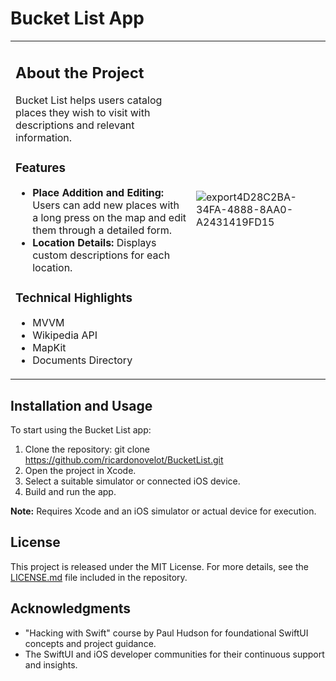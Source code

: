 # Bucket List App

<table>
<tr>
<td>

## About the Project

Bucket List helps users catalog places they wish to visit with descriptions and relevant information.

### Features

- **Place Addition and Editing:** Users can add new places with a long press on the map and edit them through a detailed form.
- **Location Details:** Displays custom descriptions for each location.

### Technical Highlights

- MVVM
- Wikipedia API
- MapKit
- Documents Directory

</td>
<td>

![export4D28C2BA-34FA-4888-8AA0-A2431419FD15](https://github.com/ricardonovelot/BucketList/assets/84286086/93ef63e3-1f35-4300-bc45-db9911c91936)

</td>
</tr>
</table>

## Installation and Usage

To start using the Bucket List app:

1. Clone the repository: git clone https://github.com/ricardonovelot/BucketList.git
2. Open the project in Xcode.
3. Select a suitable simulator or connected iOS device.
4. Build and run the app.

**Note:** Requires Xcode and an iOS simulator or actual device for execution.

## License

This project is released under the MIT License. For more details, see the [LICENSE.md](LICENSE.md) file included in the repository.

## Acknowledgments

- "Hacking with Swift" course by Paul Hudson for foundational SwiftUI concepts and project guidance.
- The SwiftUI and iOS developer communities for their continuous support and insights.
